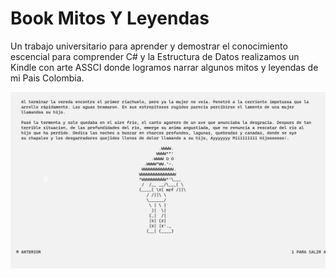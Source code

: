 # Book Mitos Y Leyendas

Un trabajo universitario para aprender y demostrar el conocimiento escencial para comprender C# y la Estructura de Datos realizamos un Kindle con arte ASSCI donde logramos narrar algunos mitos y leyendas de mi Pais Colombia.

![Logo de mi proyecto](one.png)

